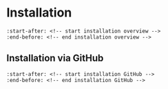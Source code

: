 # Installation

```{include} ../../../README.md
:start-after: <!-- start installation overview -->
:end-before: <!-- end installation overview -->
```

## Installation via GitHub

```{include} ../../../README.md
:start-after: <!-- start installation GitHub -->
:end-before: <!-- end installation GitHub -->
```
